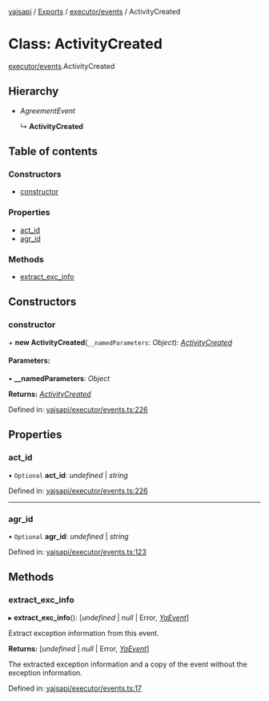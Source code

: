 [yajsapi](../README.md) / [Exports](../modules.md) / [executor/events](../modules/executor_events.md) / ActivityCreated

# Class: ActivityCreated

[executor/events](../modules/executor_events.md).ActivityCreated

## Hierarchy

* *AgreementEvent*

  ↳ **ActivityCreated**

## Table of contents

### Constructors

- [constructor](executor_events.activitycreated.md#constructor)

### Properties

- [act\_id](executor_events.activitycreated.md#act_id)
- [agr\_id](executor_events.activitycreated.md#agr_id)

### Methods

- [extract\_exc\_info](executor_events.activitycreated.md#extract_exc_info)

## Constructors

### constructor

\+ **new ActivityCreated**(`__namedParameters`: *Object*): [*ActivityCreated*](executor_events.activitycreated.md)

#### Parameters:

• **__namedParameters**: *Object*

**Returns:** [*ActivityCreated*](executor_events.activitycreated.md)

Defined in: [yajsapi/executor/events.ts:226](https://github.com/golemfactory/yajsapi/blob/289a25a/yajsapi/executor/events.ts#L226)

## Properties

### act\_id

• `Optional` **act\_id**: *undefined* \| *string*

Defined in: [yajsapi/executor/events.ts:226](https://github.com/golemfactory/yajsapi/blob/289a25a/yajsapi/executor/events.ts#L226)

___

### agr\_id

• `Optional` **agr\_id**: *undefined* \| *string*

Defined in: [yajsapi/executor/events.ts:123](https://github.com/golemfactory/yajsapi/blob/289a25a/yajsapi/executor/events.ts#L123)

## Methods

### extract\_exc\_info

▸ **extract_exc_info**(): [*undefined* \| *null* \| Error, [*YaEvent*](executor_events.yaevent.md)]

Extract exception information from this event.

**Returns:** [*undefined* \| *null* \| Error, [*YaEvent*](executor_events.yaevent.md)]

The extracted exception information and a copy of the event without the exception information.

Defined in: [yajsapi/executor/events.ts:17](https://github.com/golemfactory/yajsapi/blob/289a25a/yajsapi/executor/events.ts#L17)

